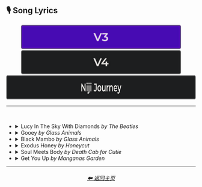 <h2>🎙 Song Lyrics</h2>

<div align="center">

[<img src="/Images/Repo_Parts/Buttons/Version_Buttons/button_version_V3_active_half.webp?raw=true" alt="MidJourney V3" height="64" />](/Pages/MJ_V3/Style_Pages/Just_The_Style/Song_Lyrics.md)
[<img src="/Images/Repo_Parts/Buttons/Version_Buttons/button_version_V4_inactive_half.webp?raw=true" alt="MidJourney V4" height="64" />](/Pages/MJ_V4/Style_Pages/Just_The_Style/Song_Lyrics.md)
<br>
[<img src="/Images/Repo_Parts/Buttons/Version_Buttons/button_version_niji_inactive_full.webp?raw=true" alt="Niji Journey" height="64" />](/Pages/Niji_Journey/Style_Pages/Song_Lyrics.md)


</div>

<hr>
<br>


- <details><summary>Lucy In The Sky With Diamonds <i color=gray>by The Beatles</i></summary><p><div align="center">

    | Lucy In The Sky With Diamonds | <img src="/Images/MJ_V3/Song_Lyrics/Lucy_In_The_Sky_With_Diamonds/Lucy_In_The_Sky_With_Diamonds.webp?raw=true" width="128" /> |
    | :-: | :-: |
    | <i color=gray>by The Beatles</i> | <img src="/Images/MJ_V3/Song_Lyrics/Lucy_In_The_Sky_With_Diamonds/The_Beatles.webp?raw=true" width="128" /> |

    <table>
        <tr>
            <td><a href="https://www.musixmatch.com/lyrics/The-Beatles/Lucy-in-the-Sky-With-Diamonds">Lyrics on MusixMatch</a></td>
            <td><a href="https://open.spotify.com/track/25yQPHgC35WNnnOUqFhgVR?si=b852a85df2b14988">Open on Spotify</a></td>
        </tr>
    </table>

    <br>

    | | |
    | :-: | :-: |
    | A boat on a river with tangerine trees and marmalade skies | <img src="/Images/MJ_V3/Song_Lyrics/Lucy_In_The_Sky_With_Diamonds/A_boat_on_a_river_with_tangerine_trees_and_marmalad.webp?raw=true" width="256" /> |
    | Cellophane flowers of yellow and green towering over your head | <img src="/Images/MJ_V3/Song_Lyrics/Lucy_In_The_Sky_With_Diamonds/Cellophane_flowers_of_yellow_and_green_towering_ove.webp?raw=true" width="256" /> |
    | Look for the girl with the sun in her eyes and she's gone | <img src="/Images/MJ_V3/Song_Lyrics/Lucy_In_The_Sky_With_Diamonds/Look_for_the_girl_with_the_sun_in_her_eyes_and_shes.webp?raw=true" width="256" /> |
    | A bridge by a fountain where rocking horse people eat marshmallow pies | <img src="/Images/MJ_V3/Song_Lyrics/Lucy_In_The_Sky_With_Diamonds/A_bridge_by_a_fountain_where_rocking_horse_people_e.webp?raw=true" width="256" /> |
    | Everyone smiles as you drift past the flowers that grow so incredibly high | <img src="/Images/MJ_V3/Song_Lyrics/Lucy_In_The_Sky_With_Diamonds/Everyone_smiles_as_you_drift_past_the_flowers_that_.webp?raw=true" width="256" /> |
    | Newspaper taxis appear on the shore waiting to take you away | <img src="/Images/MJ_V3/Song_Lyrics/Lucy_In_The_Sky_With_Diamonds/Newspaper_taxis_appear_on_the_shore_waiting_to_take.webp?raw=true" width="256" /> |
    | Climb in the back with your head in the clouds and you're gone | <img src="/Images/MJ_V3/Song_Lyrics/Lucy_In_The_Sky_With_Diamonds/Climb_in_the_back_with_your_head_in_the_clouds_and_.webp?raw=true" width="256" /> |
    | A train in a station with plasticine porters with looking glass ties | <img src="/Images/MJ_V3/Song_Lyrics/Lucy_In_The_Sky_With_Diamonds/A_train_in_a_station_with_plasticine_porters_with_l.webp?raw=true" width="256" /> |
    | Suddenly someone is there at the turnstile, the girl with the kaleidoscope eyes | <img src="/Images/MJ_V3/Song_Lyrics/Lucy_In_The_Sky_With_Diamonds/Suddenly_someone_is_there_at_the_turnstile_the_girl.webp?raw=true" width="256" /> |

  </div></p></details>


- <details><summary>Gooey <i color=gray>by Glass Animals</i></summary><p><div align="center">

    | Gooey | <img src="/Images/MJ_V3/Song_Lyrics/Gooey/Gooey.webp?raw=true" width="128" /> |
    | :-: | :-: |
    | <i color=gray>by Glass Animals</i> | <img src="/Images/MJ_V3/Song_Lyrics/Gooey/Glass_Animals.webp?raw=true" width="128" /> |

    <table>
        <tr>
            <td><a href="https://www.musixmatch.com/lyrics/Glass-Animals/Gooey">Lyrics on MusixMatch</a></td>
            <td><a href="https://open.spotify.com/track/1gk3FhAV07q9Jg77UxnVjX?si=68046fa671c64fee">Open on Spotify</a></td>
        </tr>
    </table>

    <br>

    | | |
    | :-: | :-: |
    | The jungle slang spinning 'round my head and I stare | <img src="/Images/MJ_V3/Song_Lyrics/Gooey/The_jungle_slang_spinning_round_my_head_and_I_stare.webp?raw=true" width="256" /> |
    | A woozy youth dopes up on her silky smooth perfume | <img src="/Images/MJ_V3/Song_Lyrics/Gooey/A_woozy_youth_dopes_up_on_her_silky_smooth_perfume.webp?raw=true" width="256" /> |
    | Wanna sip the smooth air, kick it in the sand | <img src="/Images/MJ_V3/Song_Lyrics/Gooey/Wanna_sip_the_smooth_air_kick_it_in_the_sand.webp?raw=true" width="256" /> |
    | I'd say I told you so but you just gonna cry you just wanna know those peanut butter vibes | <img src="/Images/MJ_V3/Song_Lyrics/Gooey/Id_say_I_told_you_so_but_you_just_gonna_cry_you_jus.webp?raw=true" width="256" /> |
    | Mind my wicked words and tipsy topsy slurs | <img src="/Images/MJ_V3/Song_Lyrics/Gooey/Mind_my_wicked_words_and_tipsy_topsy_slurs.webp?raw=true" width="256" /> |
    | I take your gloom, I curl it up and puff it into plumes | <img src="/Images/MJ_V3/Song_Lyrics/Gooey/I_take_your_gloom_I_curl_it_up_and_puff_it_into_plu.webp?raw=true" width="256" /> |
    | Hold my hand and float back to the summertime | <img src="/Images/MJ_V3/Song_Lyrics/Gooey/Hold_my_hand_and_float_back_to_the_summertime.webp?raw=true" width="256" /> |
    | Tangled in the willows now our tongues are tied | <img src="/Images/MJ_V3/Song_Lyrics/Gooey/Tangled_in_the_willows_now_our_tongues_are_tied.webp?raw=true" width="256" /> |
    | Tripping around the tree stumps in your summer smile | <img src="/Images/MJ_V3/Song_Lyrics/Gooey/Tripping_around_the_tree_stumps_in_your_summer_smil.webp?raw=true" width="256" /> |
    
  </div></p></details>


- <details><summary>Black Mambo <i color=gray>by Glass Animals</i></summary><p><div align="center">

    | Black Mambo | <img src="/Images/MJ_V3/Song_Lyrics/Black_Mambo/Black_Mambo.webp?raw=true" width="128" /> |
    | :-: | :-: |
    | <i color=gray>by Glass Animals</i> | <img src="/Images/MJ_V3/Song_Lyrics/Black_Mambo/Glass_Animals.webp?raw=true" width="128" /> |

    <table>
        <tr>
            <td><a href="https://www.musixmatch.com/lyrics/Glass-Animals/Black-Mambo">Lyrics on MusixMatch</a></td>
            <td><a href="https://open.spotify.com/track/63OC8cNa4ZnFB3bbvbWCOc?si=652fb05dd8f64eac">Open on Spotify</a></td>
        </tr>
    </table>

    <br>

    | | |
    | :-: | :-: |
    | What'll it be now Mr. Mole? Whisper sloth in curls of smoke. | <img src="/Images/MJ_V3/Song_Lyrics/Black_Mambo/Whatll_it_be_now_Mr._Mole_Whisper_sloth_in_curls_of.webp?raw=true" width="256" /> |
    | Take a back seat, or play pharaoh? Dance with me and shake your bones | <img src="/Images/MJ_V3/Song_Lyrics/Black_Mambo/Take_a_back_seat_or_play_pharaoh_Dance_with_me_and_.webp?raw=true" width="256" /> |
    | Slow down, it's a science, He's been waiting to bring you down | <img src="/Images/MJ_V3/Song_Lyrics/Black_Mambo/Slow_down_its_a_science_Hes_been_waiting_to_bring_y.webp?raw=true" width="256" /> |
    | Snake eyed with a sly smile, He can hold you and shake you dry | <img src="/Images/MJ_V3/Song_Lyrics/Black_Mambo/Snake_eyed_with_a_sly_smile_He_can_hold_you_and_sha.webp?raw=true" width="256" /> |
    | Leopards laze each on plush pillows | <img src="/Images/MJ_V3/Song_Lyrics/Black_Mambo/Leopards_laze_each_on_plush_pillows.webp?raw=true" width="256" /> |
    | Slender capes of red and chrome | <img src="/Images/MJ_V3/Song_Lyrics/Black_Mambo/Slender_capes_of_red_and_chrome.webp?raw=true" width="256" /> |
    | Paperback dreams in their deep doze twitch their toes to black mambo | <img src="/Images/MJ_V3/Song_Lyrics/Black_Mambo/Paperback_dreams_in_their_deep_doze_twitch_their_to.webp?raw=true" width="256" /> |
    | Wanna play cheat now? says the sloth, A domino flush to his nose, Tickle that cheek and take your throne, Pump your veins with gushing gold | <img src="/Images/MJ_V3/Song_Lyrics/Black_Mambo/Wanna_play_cheat_now_says_the_sloth_A_domino_flush_.webp?raw=true" width="256" /> |

  </div></p></details>


- <details><summary>Exodus Honey <i color=gray>by Honeycut</i></summary><p><div align="center">

    | Exodus Honey | <img src="/Images/MJ_V3/Song_Lyrics/Exodus_Honey/Exodus_Honey.webp?raw=true" width="128" /> |
    | :-: | :-: |
    | <i color=gray>by Honeycut</i> | <img src="/Images/MJ_V3/Song_Lyrics/Exodus_Honey/Honeycut.webp?raw=true" width="128" /> |

    <table>
        <tr>
            <td><a href="https://www.musixmatch.com/lyrics/Honeycut/Exodus-Honey">Lyrics on MusixMatch</a></td>
            <td><a href="https://open.spotify.com/track/1Yw08t019DZDXkYzol5Zh3?si=1b1663f5cf1b45a0">Open on Spotify</a></td>
        </tr>
    </table>

    <br>

    | | |
    | :-: | :-: |
    | How does the brain connect to the body, How does it wake from a dream? | <img src="/Images/MJ_V3/Song_Lyrics/Exodus_Honey/How_does_the_brain_connect_to_the_body_How_does_it_.webp?raw=true" width="256" /> |
    | I'm not here with you, I see your lips are moving too and they can talk and talk | <img src="/Images/MJ_V3/Song_Lyrics/Exodus_Honey/Im_not_here_with_you_I_see_your_lips_are_moving_too.webp?raw=true" width="256" /> |
    | I think we might be having a blast | <img src="/Images/MJ_V3/Song_Lyrics/Exodus_Honey/I_think_we_might_be_having_a_blast.webp?raw=true" width="256" /> |
    | Presently I'm gone somewhere on a long celestial sleepwalk | <img src="/Images/MJ_V3/Song_Lyrics/Exodus_Honey/Presently_Im_gone_somewhere_on_a_long_celestial_sle.webp?raw=true" width="256" /> |
    | How do you make a life out of nothing and make nothing out of your life | <img src="/Images/MJ_V3/Song_Lyrics/Exodus_Honey/How_do_you_make_a_life_out_of_nothing_and_make_noth.webp?raw=true" width="256" /> |
    | Blink, I don't want to wink, I just want to take siestas all day | <img src="/Images/MJ_V3/Song_Lyrics/Exodus_Honey/Blink_I_dont_want_to_wink_I_just_want_to_take_siest.webp?raw=true" width="256" /> |
    | I say stop the war, I'm glad I still wanna have my car so I can drink and drive, I can't believe I'm still alive | <img src="/Images/MJ_V3/Song_Lyrics/Exodus_Honey/I_say_stop_the_war_Im_glad_I_still_wanna_have_my_ca.webp?raw=true" width="256" /> |

  </div></p></details>


- <details><summary>Soul Meets Body <i color=gray>by Death Cab for Cutie</i></summary><p><div align="center">

    | Soul Meets Body | <img src="/Images/MJ_V3/Song_Lyrics/Soul_Meets_Body/Soul_Meets_Body.webp?raw=true" width="128" /> |
    | :-: | :-: |
    | <i color=gray>by Death Cab for Cutie</i> | <img src="/Images/MJ_V3/Song_Lyrics/Soul_Meets_Body/Death_Cab_for_Cutie.webp?raw=true" width="128" /> |

    <table>
        <tr>
            <td><a href="https://www.musixmatch.com/lyrics/Death-Cab-for-Cutie/Soul-Meets-Body-Rolling-Stone-Original">Lyrics on MusixMatch</a></td>
            <td><a href="https://open.spotify.com/track/5yc59J3MR3tVDPTOgwgRI5?si=35c56f5dbd2944ed">Open on Spotify</a></td>
        </tr>
    </table>

    <br>

    | | |
    | :-: | :-: |
    | I want to live where soul meets body and let the sun wrap its arms around me and bathe my skin in water cool and cleansing and feel, feel what its like to be new | <img src="/Images/MJ_V3/Song_Lyrics/Soul_Meets_Body/I_want_to_live_where_soul_meets_body_and_let_the_su.webp?raw=true" width="256" /> |
    | Cause in my head there's a greyhound station where I send my thoughts to far off destinations so they may have a chance of finding a place where they're far more suited than here | <img src="/Images/MJ_V3/Song_Lyrics/Soul_Meets_Body/Cause_in_my_head_theres_a_greyhound_station_where_I.webp?raw=true" width="256" /> |
    | And I cannot guess what we'll discover when we turn the dirt with our palms cupped like shovels | <img src="/Images/MJ_V3/Song_Lyrics/Soul_Meets_Body/And_I_cannot_guess_what_well_discover_when_we_turn_.webp?raw=true" width="256" /> |
    | But I know our filthy hands can wash one another's and not one speck will remain | <img src="/Images/MJ_V3/Song_Lyrics/Soul_Meets_Body/But_I_know_our_filthy_hands_can_wash_one_anothers_a.webp?raw=true" width="256" /> |
    | I do believe it's true that there are roads left in both of our shoes | <img src="/Images/MJ_V3/Song_Lyrics/Soul_Meets_Body/I_do_believe_its_true_that_there_are_roads_left_in_.webp?raw=true" width="256" /> |
    | But if the silence takes you then I hope it takes me too | <img src="/Images/MJ_V3/Song_Lyrics/Soul_Meets_Body/But_if_the_silence_takes_you_then_I_hope_it_takes_m.webp?raw=true" width="256" /> |
    | So brown eyes I hold you near cause you're the only song I want to hear | <img src="/Images/MJ_V3/Song_Lyrics/Soul_Meets_Body/So_brown_eyes_I_hold_you_near_cause_youre_the_only_.webp?raw=true" width="256" /> |
    | A melody softly soaring through my atmosphere | <img src="/Images/MJ_V3/Song_Lyrics/Soul_Meets_Body/A_melody_softly_soaring_through_my_atmosphere.webp?raw=true" width="256" /> |

  </div></p></details>


- <details><summary>Get You Up <i color=gray>by Manganas Garden</i></summary><p><div align="center">

    | Get You Up | <img src="/Images/MJ_V3/Song_Lyrics/Get_You_Up/Get_You_Up.webp?raw=true" width="128" /> |
    | :-: | :-: |
    | <i color=gray>by Manganas Garden</i> | <img src="/Images/MJ_V3/Song_Lyrics/Get_You_Up/Manganas_Garden.webp?raw=true" width="128" /> |

    <table>
        <tr>
            <td><a href="https://www.musixmatch.com/lyrics/Manganas-Garden/Get-You-Up">Lyrics on MusixMatch</a></td>
            <td><a href="https://open.spotify.com/track/2d9Jah1KAB4Bql6VI0FeMk?si=ba6f63847a6643e1">Open on Spotify</a></td>
        </tr>
    </table>

    <br>

    | | |
    | :-: | :-: |
    | She ain't comin' back no more, got enough of city life | <img src="/Images/MJ_V3/Song_Lyrics/Get_You_Up/She_aint_comin_back_no_more_got_enough_of_city_life.webp?raw=true" width="256" /> |
    | Oh, a minute to gather my thoughts, baby this is what I want | <img src="/Images/MJ_V3/Song_Lyrics/Get_You_Up/Oh_a_minute_to_gather_my_thoughts_baby_this_is_what.webp?raw=true" width="256" /> |
    | Leaving for a holiday, sever our weight | <img src="/Images/MJ_V3/Song_Lyrics/Get_You_Up/Leaving_for_a_holiday_sever_our_weight.webp?raw=true" width="256" /> |
    | Majestic pull, this my everlasting love | <img src="/Images/MJ_V3/Song_Lyrics/Get_You_Up/Majestic_pull_this_my_everlasting_love.webp?raw=true" width="256" /> |
    | I'll be with you right on time to get you up | <img src="/Images/MJ_V3/Song_Lyrics/Get_You_Up/Ill_be_with_you_right_on_time_to_get_you_up.webp?raw=true" width="256" /> |
    | You'll be my, my sweet surrender | <img src="/Images/MJ_V3/Song_Lyrics/Get_You_Up/Youll_be_my_my_sweet_surrender.webp?raw=true" width="256" /> |
    | Sailing on a strip of sun by the wind we travel light | <img src="/Images/MJ_V3/Song_Lyrics/Get_You_Up/Sailing_on_a_strip_of_sun_by_the_wind_we_travel_lig.webp?raw=true" width="256" /> |
    | I think we've got an endless run, coming up ahead, filling up a cavity | <img src="/Images/MJ_V3/Song_Lyrics/Get_You_Up/I_think_weve_got_an_endless_run_coming_up_ahead_fil.webp?raw=true" width="256" /> |
    | Riding on a? off course, came across a wonderland | <img src="/Images/MJ_V3/Song_Lyrics/Get_You_Up/Riding_on_a_off_course_came_across_a_wonderland.webp?raw=true" width="256" /> |
    | The feelin' we've been looking for emanating back and forth | <img src="/Images/MJ_V3/Song_Lyrics/Get_You_Up/The_feelin_weve_been_looking_for_emanating_back_and.webp?raw=true" width="256" /> |
    | Time fell out of vanity, now I feel free | <img src="/Images/MJ_V3/Song_Lyrics/Get_You_Up/Time_fell_out_of_vanity_now_I_feel_free.webp?raw=true" width="256" /> |

  </div></p></details>


<hr><!--------------->
<div align="center">
<h6><a href="/README.md">⬅ 返回主页</a></h6>
</div>
